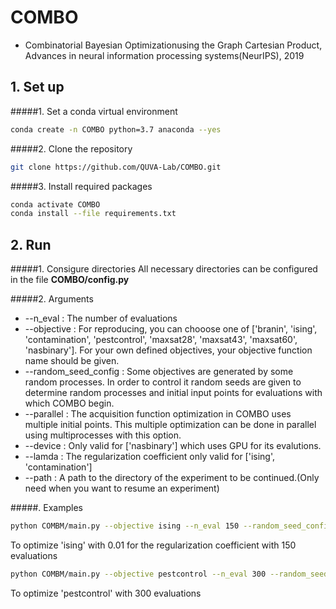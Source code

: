 # COMBO
- Combinatorial Bayesian Optimizationusing the Graph Cartesian Product, Advances in neural information processing systems(NeurIPS), 2019


## 1. Set up
#####1. Set a conda virtual environment
```bash
conda create -n COMBO python=3.7 anaconda --yes
```

#####2. Clone the repository
```bash
git clone https://github.com/QUVA-Lab/COMBO.git
```

#####3. Install required packages
```bash
conda activate COMBO
conda install --file requirements.txt
```


## 2. Run
#####1. Consigure directories
All necessary directories can be configured in the file **COMBO/config.py**

#####2. Arguments
* --n_eval : The number of evaluations
* --objective : For reproducing, you can chooose one of ['branin', 'ising', 'contamination', 'pestcontrol', 'maxsat28', 'maxsat43', 'maxsat60', 'nasbinary']. For your own defined objectives, your objective function name should be given.
* --random_seed_config : Some objectives are generated by some random processes. In order to control it random seeds are given to determine random processes and initial input points for evaluations with which COMBO begin.
* --parallel : The acquisition function optimization in COMBO uses multiple initial points. This multiple optimization can be done in parallel using multiprocesses with this option.
* --device : Only valid for ['nasbinary'] which uses GPU for its evalutions.
* --lamda : The regularization coefficient only valid for ['ising', 'contamination']
* --path : A path to the directory of the experiment to be continued.(Only need when you want to resume an experiment)

#####. Examples
```bash
python COMBM/main.py --objective ising --n_eval 150 --random_seed_config 7 --lamda 0.01
```
To optimize 'ising' with 0.01 for the regularization coefficient with 150 evaluations

```bash
python COMBM/main.py --objective pestcontrol --n_eval 300 --random_seed_config 3
```
To optimize 'pestcontrol' with 300 evaluations
